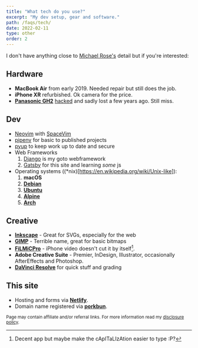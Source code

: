 ```yaml
---
title: "What tech do you use?"
excerpt: "My dev setup, gear and software."
path: /faqs/tech/
date: 2022-02-11
type: other
order: 2
---
```


I don't have anything close to [Michael Rose's](https://mademistakes.com/uses/) detail but if you're interested:

## Hardware

- **MacBook Air** from early 2019. Needed repair but still does the job.
- **iPhone XR** refurbished. Ok camera for the price.
- [**Panasonic GH2**](https://en.wikipedia.org/wiki/Panasonic_Lumix_DMC-GH2) [hacked](https://www.personal-view.com/faqs/gh2-hack/ptool-software) and sadly lost a few years ago. Still miss.

## Dev

- [Neovim](https://neovim.io) with [SpaceVim](https://spacevim.org)
- [pipenv](https://pipenv.pypa.io/en/latest/) for basic to published projects
- [pyup](https://pyup.io) to keep work up to date and secure
- Web Frameworks 
  1. [Django](https://www.djangoproject.com) is my goto webframework
  2. [Gatsby](https://www.gatsbyjs.com) for this site and learning *some* js
- Operating systems ((\*nix)[https://en.wikipedia.org/wiki/Unix-like]): 
  1. **macOS**
  2. **[Debian](https://www.debian.org)**
  3. **[Ubuntu](https://ubuntu.com)**
  4. **[Alpine](https://alpinelinux.org)**
  5. **[Arch](https://archlinux.org)**

## Creative

- **[Inkscape](https://inkscape.org)** - Great for SVGs, especially for the web
- **[GIMP](https://www.gimp.org)** - Terrible name, great for basic bitmaps
- **[FiLMiCPro](https://www.filmicpro.com)** - iPhone video doesn't cut it by itself[^filmic].
- **Adobe Creative Suite** - Premier, InDesign, Illustrator, occasionally AfterEffects and Photoshop.
- **[DaVinci Resolve](https://www.blackmagicdesign.com/products/davinciresolve/)** for quick stuff and grading

## This site

- Hosting and forms via [**Netlify**][netlify].
- Domain name registered via [**porkbun**][porkbun].

<small>Page may contain affiliate and/or referral links. For more information read my <a href="/terms/#disclosure-policy">disclosure policy</a>.</small>

[netlify]: https://www.netlify.com/
[porkbun]: https://porkbun.com
[^filmic]: Decent app but maybe make the cApITaLIzAtion easier to type :P?
